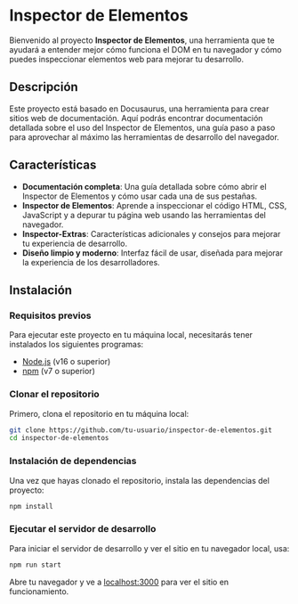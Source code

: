 # Inspector de Elementos

Bienvenido al proyecto **Inspector de Elementos**, una herramienta que te ayudará a entender mejor cómo funciona el DOM en tu navegador y cómo puedes inspeccionar elementos web para mejorar tu desarrollo.

## Descripción

Este proyecto está basado en Docusaurus, una herramienta para crear sitios web de documentación. Aquí podrás encontrar documentación detallada sobre el uso del Inspector de Elementos, una guía paso a paso para aprovechar al máximo las herramientas de desarrollo del navegador.

## Características

- **Documentación completa**: Una guía detallada sobre cómo abrir el Inspector de Elementos y cómo usar cada una de sus pestañas.
- **Inspector de Elementos**: Aprende a inspeccionar el código HTML, CSS, JavaScript y a depurar tu página web usando las herramientas del navegador.
- **Inspector-Extras**: Características adicionales y consejos para mejorar tu experiencia de desarrollo.
- **Diseño limpio y moderno**: Interfaz fácil de usar, diseñada para mejorar la experiencia de los desarrolladores.

## Instalación

### Requisitos previos

Para ejecutar este proyecto en tu máquina local, necesitarás tener instalados los siguientes programas:

- [Node.js](https://nodejs.org/) (v16 o superior)
- [npm](https://www.npmjs.com/) (v7 o superior)

### Clonar el repositorio

Primero, clona el repositorio en tu máquina local:

```bash
git clone https://github.com/tu-usuario/inspector-de-elementos.git
cd inspector-de-elementos
```

### Instalación de dependencias

Una vez que hayas clonado el repositorio, instala las dependencias del proyecto:

```bash
npm install
```

### Ejecutar el servidor de desarrollo

Para iniciar el servidor de desarrollo y ver el sitio en tu navegador local, usa:

```bash
npm run start
```

Abre tu navegador y ve a [localhost:3000](http://localhost:3000) para ver el sitio en funcionamiento.